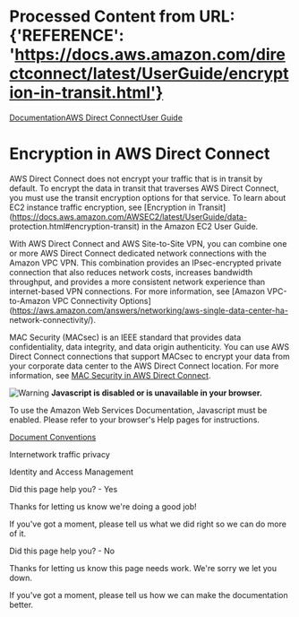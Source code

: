 # Processed Content from URL: {'REFERENCE': 'https://docs.aws.amazon.com/directconnect/latest/UserGuide/encryption-in-transit.html'}

[](/pdfs/directconnect/latest/UserGuide/dc-ug.pdf#encryption-in-transit "Open
PDF")

[Documentation](/index.html)[AWS Direct
Connect](/directconnect/index.html)[User Guide](Welcome.html)

# Encryption in AWS Direct Connect

AWS Direct Connect does not encrypt your traffic that is in transit by
default. To encrypt the data in transit that traverses AWS Direct Connect, you
must use the transit encryption options for that service. To learn about EC2
instance traffic encryption, see [Encryption in
Transit](https://docs.aws.amazon.com/AWSEC2/latest/UserGuide/data-
protection.html#encryption-transit) in the Amazon EC2 User Guide.

With AWS Direct Connect and AWS Site-to-Site VPN, you can combine one or more
AWS Direct Connect dedicated network connections with the Amazon VPC VPN. This
combination provides an IPsec-encrypted private connection that also reduces
network costs, increases bandwidth throughput, and provides a more consistent
network experience than internet-based VPN connections. For more information,
see [Amazon VPC-to-Amazon VPC Connectivity
Options](https://aws.amazon.com/answers/networking/aws-single-data-center-ha-
network-connectivity/).

MAC Security (MACsec) is an IEEE standard that provides data confidentiality,
data integrity, and data origin authenticity. You can use AWS Direct Connect
connections that support MACsec to encrypt your data from your corporate data
center to the AWS Direct Connect location. For more information, see [MAC
Security in AWS Direct Connect](./MACsec.html).

![Warning](https://d1ge0kk1l5kms0.cloudfront.net/images/G/01/webservices/console/warning.png)
**Javascript is disabled or is unavailable in your browser.**

To use the Amazon Web Services Documentation, Javascript must be enabled.
Please refer to your browser's Help pages for instructions.

[Document Conventions](/general/latest/gr/docconventions.html)

Internetwork traffic privacy

Identity and Access Management

Did this page help you? - Yes

Thanks for letting us know we're doing a good job!

If you've got a moment, please tell us what we did right so we can do more of
it.

Did this page help you? - No

Thanks for letting us know this page needs work. We're sorry we let you down.

If you've got a moment, please tell us how we can make the documentation
better.

